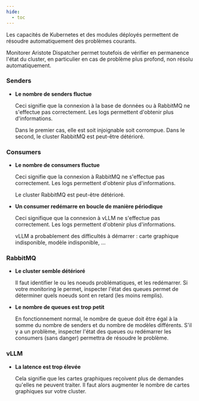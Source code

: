 ```yaml
---
hide:
  - toc
---
```


Les capacités de Kubernetes et des modules déployés permettent de résoudre automatiquement des problèmes courants.

Monitorer Aristote Dispatcher permet toutefois de vérifier en permanence l'état du cluster, en particulier en cas de problème plus profond, non résolu automatiquement.

### Senders

- **Le nombre de senders fluctue**

  Ceci signifie que la connexion à la base de données ou à RabbitMQ ne s'effectue pas correctement. Les logs permettent d'obtenir plus d'informations.

  Dans le premier cas, elle est soit injoignable soit corrompue. Dans le second, le cluster RabbitMQ est peut-être détérioré.

### Consumers

- **Le nombre de consumers fluctue**

  Ceci signifie que la connexion à RabbitMQ ne s'effectue pas correctement. Les logs permettent d'obtenir plus d'informations.

  Le cluster RabbitMQ est peut-être détérioré.

- **Un consumer redémarre en boucle de manière périodique**

  Ceci signifique que la connexion à vLLM ne s'effectue pas correctement. Les logs permettent d'obtenir plus d'informations.

  vLLM a probablement des difficultés à démarrer : carte graphique indisponible, modèle indisponible, ...

### RabbitMQ

- **Le cluster semble détérioré**

  Il faut identifier le ou les noeuds problématiques, et les redémarrer. Si votre monitoring le permet, inspecter l'état des queues permet de déterminer quels noeuds sont en retard (les moins remplis).

- **Le nombre de queues est trop petit**

  En fonctionnement normal, le nombre de queue doit être égal à la somme du nombre de senders et du nombre de modèles différents. S'il y a un problème, inspecter l'état des queues ou redémarrer les consumers (sans danger) permettra de résoudre le problème.

### vLLM

- **La latence est trop élevée**

  Cela signifie que les cartes graphiques reçoivent plus de demandes qu'elles ne peuvent traiter. Il faut alors augmenter le nombre de cartes graphiques sur votre cluster.
